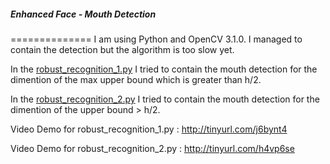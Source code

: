 ##### Enhanced Face - Mouth Detection
==============
I am using Python and OpenCV 3.1.0. I managed to contain the detection but the algorithm is too slow yet. 

In the [robust_recognition_1.py](https://github.com/arvartho/Thesis-Repo/blob/master/Face_Mouth_Detection_Corrected/enhanced_recognition_1.py) I tried to contain the mouth detection for the dimention of the max upper bound which is greater than h/2.

In the [robust_recognition_2.py](https://github.com/arvartho/Thesis-Repo/blob/master/Face_Mouth_Detection_Corrected/enhanced_recognition_2.py) I tried to contain the mouth detection for the dimention of the upper bound > h/2.

Video Demo for robust_recognition_1.py : http://tinyurl.com/j6bynt4

Video Demo for robust_recognition_2.py : http://tinyurl.com/h4vp6se

